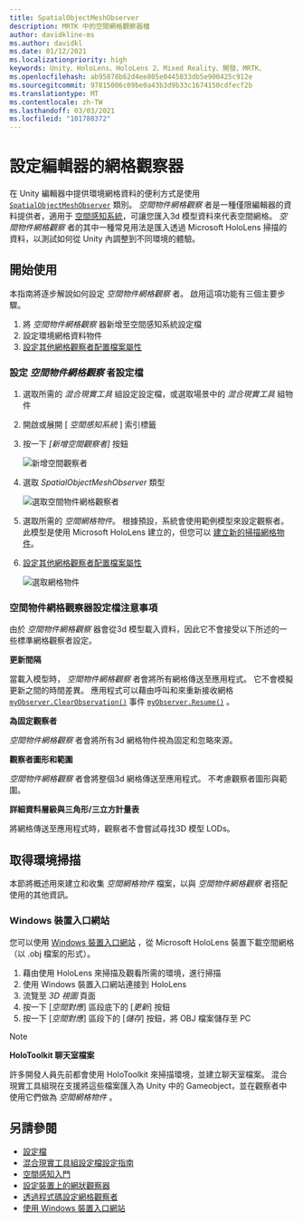 ```yaml
---
title: SpatialObjectMeshObserver
description: MRTK 中的空間網格觀察器檔
author: davidkline-ms
ms.author: davidkl
ms.date: 01/12/2021
ms.localizationpriority: high
keywords: Unity、HoloLens、HoloLens 2、Mixed Reality、開發、MRTK、
ms.openlocfilehash: ab95878b62d4ee805e0445833db5e900425c912e
ms.sourcegitcommit: 97815006c09be0a43b3d9b33c1674150cdfecf2b
ms.translationtype: MT
ms.contentlocale: zh-TW
ms.lasthandoff: 03/03/2021
ms.locfileid: "101780372"
---
```

# <a name="configuring-mesh-observers-for-the-editor"></a>設定編輯器的網格觀察器

在 Unity 編輯器中提供環境網格資料的便利方式是使用 [`SpatialObjectMeshObserver`](xref:Microsoft.MixedReality.Toolkit.SpatialObjectMeshObserver.SpatialObjectMeshObserver) 類別。 *空間物件網格觀察* 者是一種僅限編輯器的資料提供者，適用于 [空間感知系統](SpatialAwarenessGettingStarted.md)，可讓您匯入3d 模型資料來代表空間網格。 *空間物件網格觀察* 者的其中一種常見用法是匯入透過 Microsoft HoloLens 掃描的資料，以測試如何從 Unity 內調整到不同環境的體驗。

## <a name="getting-started"></a>開始使用

本指南將逐步解說如何設定 *空間物件網格觀察* 者。 啟用這項功能有三個主要步驟。

1. 將 *空間物件網格觀察* 器新增至空間感知系統設定檔
1. 設定環境網格資料物件
1. [設定其他網格觀察者配置檔案屬性](ConfiguringSpatialAwarenessMeshObserver.md)

### <a name="set-up-a-spatial-object-mesh-observer-profile"></a>設定 *空間物件網格觀察* 者設定檔

1. 選取所需的 *混合現實工具* 組設定設定檔，或選取場景中的 *混合現實工具* 組物件
1. 開啟或展開 [ *空間感知系統* ] 索引標籤
1. 按一下 *[新增空間觀察者]* 按鈕

    ![新增空間觀察者](../images/spatial-awareness/AddObserver.png)

1. 選取 *SpatialObjectMeshObserver* 類型

    ![選取空間物件網格觀察者](../images/spatial-awareness/SelectObjectObserver.png)

1. 選取所需的 *空間網格物件*。 根據預設，系統會使用範例模型來設定觀察者。 此模型是使用 Microsoft HoloLens 建立的，但您可以 [建立新的掃描網格物件](#acquiring-environment-scans)。
1. [設定其他網格觀察者配置檔案屬性](ConfiguringSpatialAwarenessMeshObserver.md)

    ![選取網格物件](../images/spatial-awareness/ObjectObserverProfile.png)

### <a name="spatial-object-mesh-observer-profile-notes"></a>空間物件網格觀察器設定檔注意事項

由於 *空間物件網格觀察* 器會從3d 模型載入資料，因此它不會接受以下所述的一些標準網格觀察者設定。

**更新間隔**

當載入模型時，  *空間物件網格觀察* 者會將所有網格傳送至應用程式。 它不會模擬更新之間的時間差異。 應用程式可以藉由呼叫和來重新接收網格 [`myObserver.ClearObservation()`](xref:Microsoft.MixedReality.Toolkit.SpatialAwareness.IMixedRealitySpatialAwarenessObserver.ClearObservations) 事件 [`myObserver.Resume()`](xref:Microsoft.MixedReality.Toolkit.SpatialAwareness.IMixedRealitySpatialAwarenessObserver.Resume) 。

**為固定觀察者**

*空間物件網格觀察* 者會將所有3d 網格物件視為固定和忽略來源。

**觀察者圖形和範圍**

*空間物件網格觀察* 者會將整個3d 網格傳送至應用程式。 不考慮觀察者圖形與範圍。

**詳細資料層級與三角形/三立方計量表**

將網格傳送至應用程式時，觀察者不會嘗試尋找3D 模型 LODs。

## <a name="acquiring-environment-scans"></a>取得環境掃描

本節將概述用來建立和收集 *空間網格物件* 檔案，以與 *空間物件網格觀察* 者搭配使用的其他資訊。

### <a name="windows-device-portal"></a>Windows 裝置入口網站

您可以使用 [Windows 裝置入口網站](https://docs.microsoft.com/windows/mixed-reality/using-the-windows-device-portal) ，從 Microsoft HoloLens 裝置下載空間網格（以 .obj 檔案的形式）。

1. 藉由使用 HoloLens 來掃描及觀看所需的環境，進行掃描
1. 使用 Windows 裝置入口網站連接到 HoloLens
1. 流覽至 *3D 視圖* 頁面
1. 按一下 [*空間對應*] 區段底下的 [*更新*] 按鈕
1. 按一下 [*空間對應*] 區段下的 [*儲存*] 按鈕，將 OBJ 檔案儲存至 PC

> [!NOTE]
> **HoloToolkit 聊天室檔案**
>
> 許多開發人員先前都會使用 HoloToolkit 來掃描環境，並建立聊天室檔案。 混合現實工具組現在支援將這些檔案匯入為 Unity 中的 Gameobject，並在觀察者中使用它們做為 *空間網格物件* 。

## <a name="see-also"></a>另請參閱

- [設定檔](../profiles/Profiles.md)
- [混合現實工具組設定檔設定指南](../../configuration/MixedRealityConfigurationGuide.md)
- [空間感知入門](SpatialAwarenessGettingStarted.md)
- [設定裝置上的網狀觀察器](ConfiguringSpatialAwarenessMeshObserver.md)
- [透過程式碼設定網格觀察者](UsageGuide.md)
- [使用 Windows 裝置入口網站](https://docs.microsoft.com/windows/mixed-reality/using-the-windows-device-portal)
